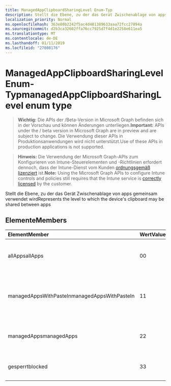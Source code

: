 ```yaml
---
title: ManagedAppClipboardSharingLevel Enum-Typ
description: Stellt die Ebene, zu der das Gerät Zwischenablage von apps gemeinsam verwendet wird
localization_priority: Normal
ms.openlocfilehash: 363e80b2242f5ac4d481389633aaa72fcc27894a
ms.sourcegitcommit: d2b3ca32602ffa76cc7925d7f4d1e2258e611ea5
ms.translationtype: MT
ms.contentlocale: de-DE
ms.lasthandoff: 01/11/2019
ms.locfileid: "27808176"
---
```

# <a name="managedappclipboardsharinglevel-enum-type"></a><span data-ttu-id="e14b7-103">ManagedAppClipboardSharingLevel Enum-Typ</span><span class="sxs-lookup"><span data-stu-id="e14b7-103">managedAppClipboardSharingLevel enum type</span></span>

> <span data-ttu-id="e14b7-104">**Wichtig:** Die APIs der /Beta-Version in Microsoft Graph befinden sich in der Vorschau und können Änderungen unterliegen.</span><span class="sxs-lookup"><span data-stu-id="e14b7-104">**Important:** APIs under the / beta version in Microsoft Graph are in preview and are subject to change.</span></span> <span data-ttu-id="e14b7-105">Die Verwendung dieser APIs in Produktionsanwendungen wird nicht unterstützt.</span><span class="sxs-lookup"><span data-stu-id="e14b7-105">Use of these APIs in production applications is not supported.</span></span>

> <span data-ttu-id="e14b7-106">**Hinweis:** Die Verwendung der Microsoft Graph-APIs zum Konfigurieren von Intune-Steuerelementen und -Richtlinien erfordert dennoch, dass der Intune-Dienst vom Kunden [ordnungsgemäß lizenziert](https://go.microsoft.com/fwlink/?linkid=839381) ist.</span><span class="sxs-lookup"><span data-stu-id="e14b7-106">**Note:** Using the Microsoft Graph APIs to configure Intune controls and policies still requires that the Intune service is [correctly licensed](https://go.microsoft.com/fwlink/?linkid=839381) by the customer.</span></span>

<span data-ttu-id="e14b7-107">Stellt die Ebene, zu der das Gerät Zwischenablage von apps gemeinsam verwendet wird</span><span class="sxs-lookup"><span data-stu-id="e14b7-107">Represents the level to which the device's clipboard may be shared between apps</span></span>
## <a name="members"></a><span data-ttu-id="e14b7-108">Elemente</span><span class="sxs-lookup"><span data-stu-id="e14b7-108">Members</span></span>
|<span data-ttu-id="e14b7-109">Element</span><span class="sxs-lookup"><span data-stu-id="e14b7-109">Member</span></span>|<span data-ttu-id="e14b7-110">Wert</span><span class="sxs-lookup"><span data-stu-id="e14b7-110">Value</span></span>|<span data-ttu-id="e14b7-111">Beschreibung</span><span class="sxs-lookup"><span data-stu-id="e14b7-111">Description</span></span>|
|:---|:---|:---|
|<span data-ttu-id="e14b7-112">allApps</span><span class="sxs-lookup"><span data-stu-id="e14b7-112">allApps</span></span>|<span data-ttu-id="e14b7-113">0</span><span class="sxs-lookup"><span data-stu-id="e14b7-113">0</span></span>|<span data-ttu-id="e14b7-114">Freigabe zwischen alle apps, verwaltete oder nicht zulässig</span><span class="sxs-lookup"><span data-stu-id="e14b7-114">Sharing is allowed between all apps, managed or not</span></span>|
|<span data-ttu-id="e14b7-115">managedAppsWithPasteIn</span><span class="sxs-lookup"><span data-stu-id="e14b7-115">managedAppsWithPasteIn</span></span>|<span data-ttu-id="e14b7-116">1</span><span class="sxs-lookup"><span data-stu-id="e14b7-116">1</span></span>|<span data-ttu-id="e14b7-117">Freigabe ist zulässig zwischen alle verwalteten apps mit Einfügen in aktiviert</span><span class="sxs-lookup"><span data-stu-id="e14b7-117">Sharing is allowed between all managed apps with paste in enabled</span></span>|
|<span data-ttu-id="e14b7-118">managedApps</span><span class="sxs-lookup"><span data-stu-id="e14b7-118">managedApps</span></span>|<span data-ttu-id="e14b7-119">2</span><span class="sxs-lookup"><span data-stu-id="e14b7-119">2</span></span>|<span data-ttu-id="e14b7-120">Freigabe ist zwischen alle verwalteten apps zulässig.</span><span class="sxs-lookup"><span data-stu-id="e14b7-120">Sharing is allowed between all managed apps</span></span>|
|<span data-ttu-id="e14b7-121">gesperrt</span><span class="sxs-lookup"><span data-stu-id="e14b7-121">blocked</span></span>|<span data-ttu-id="e14b7-122">3</span><span class="sxs-lookup"><span data-stu-id="e14b7-122">3</span></span>|<span data-ttu-id="e14b7-123">Freigabe von zwischen apps ist deaktiviert.</span><span class="sxs-lookup"><span data-stu-id="e14b7-123">Sharing between apps is disabled</span></span>|





